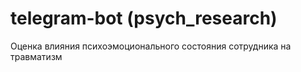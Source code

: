 
# telegram-bot (psych_research)
Оценка влияния психоэмоционального состояния сотрудника на травматизм
